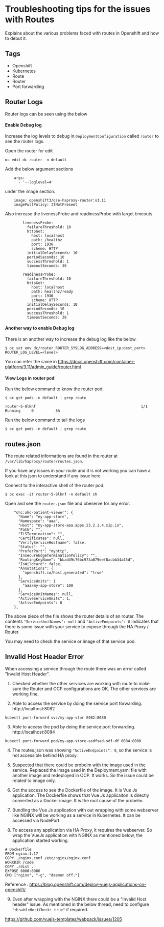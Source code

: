 # Troubleshooting tips for the issues with Routes
Explains about the various problems faced with routes in Openshift and how to debut it.

## Tags

* Openshift
* Kubernetes
* Route
* Router
* Port forwarding

## Router Logs

Router logs can be seen using the below 

#### Enable Debug log 

Increase the log levels to debug in `DeploymentConfiguration` called `router` to see the router logs.

Open the router for edit
```
oc edit dc router -n default
```

Add the below argument sections 
```
    args:
      - '--loglevel=4'
```

under the image section.
```
    image: openshift3/ose-haproxy-router:v3.11
    imagePullPolicy: IfNotPresent
```

Also increase the livenessProbe and readinessProbe with larget timeouts
```
        livenessProbe:
          failureThreshold: 10
          httpGet:
            host: localhost
            path: /healthz
            port: 1936
            scheme: HTTP
          initialDelaySeconds: 10
          periodSeconds: 10
          successThreshold: 1
          timeoutSeconds: 30

        readinessProbe:
          failureThreshold: 10
          httpGet:
            host: localhost
            path: healthz/ready
            port: 1936
            scheme: HTTP
          initialDelaySeconds: 10
          periodSeconds: 10
          successThreshold: 1
          timeoutSeconds: 30
```

#### Another way to enable Debug log 

There is an another way to increase the debug log like the below.

```
$ oc set env dc/router ROUTER_SYSLOG_ADDRESS=<dest_ip:dest_port>  ROUTER_LOG_LEVEL=<level>
```
You can refer the same in https://docs.openshift.com/container-platform/3.11/admin_guide/router.html

#### View Logs in router pod 

Run the below command to know the router pod.
```
$ oc get pods -n default | grep route

router-5-8lknf                                                1/1     Running     0          8h
```

Run the below command to tail the logs
```
$ oc get pods -n default | grep route
```

## routes.json 

The route related informations are found in the router at `/var/lib/haproxy/router/routes.json`.

If you have any issues in your route and it is not working you can have a look at this json to understand if any issue here.

Connect to the interactive shell of the router pod.
```
$ oc exec -it router-5-8lknf -n default sh
```

Open and see the `router.json` file and obeserve for any error. 
```
    "ohc:ohc-patient-viewer": {
      "Name": "my-app-store",
      "Namespace": "aaa",
      "Host": "my-app-store-aaa.apps.23.2.1.4.xip.io",
      "Path": "",
      "TLSTermination": "",
      "Certificates": null,
      "VerifyServiceHostname": false,
      "Status": "",
      "PreferPort": "myhttp",
      "InsecureEdgeTerminationPolicy": "",
      "RoutingKeyName": "bbad49c76bc973a079eef8acbb34a45d",
      "IsWildcard": false,
      "Annotations": {
        "openshift.io/host.generated": "true"
      },
      "ServiceUnits": {
        "aaa/my-app-store": 100
      },
      "ServiceUnitNames": null,
      "ActiveServiceUnits": 1,
      "ActiveEndpoints": 0
    },
```

The above piece of the file shows the router details of an router. The contents `"ServiceUnitNames": null` and `"ActiveEndpoints": 0` indicates that there is some issue with your service to expose through the HA Proxy / Router. 

You may need to check the service or image of that service pod.


## Invalid Host Header Error

When accessing a service through the route there was an error called "Invalid Host Header". 

1. Checked whether the other services are working with route to make sure the Router and OCP configurations are OK. The other services are working fine.

2. Able to access the service by doing the service port forwarding. http://localhost:8082
```
kubectl port-forward svc/my-app-stor 8082:8080
```

3. Able to access the pod by doing the service port forwarding. http://localhost:8084
```
kubectl port-forward pod/my-app-store-asdfsad-sdf-df 8084:8080
```

4. The routes.json was showing `"ActiveEndpoints": 0`, so the service is not accessible behind HA proxy.

5. Suspected that there could be probelm with the image used in the service. Replaced the image used in the Deployment.yaml file with another image and redeployed in OCP. It works. So the issue could be related to image only.

6. Got the access to see the Dockerfile of the image. It is Vue Js application. The Dockerfile shows that Vue Js applicaiton is directly converted as a Docker image. It is the root cause of the probelm.

7. Bundling the Vue Js application with out wrapping with some webserver like NGINX will be working as a service in Kubernetes. It can be accessed via NodePort. 

8. To access any application via HA Proxy, it requires the webserver. So wrap the VueJs application with NGINX as mentioned below, the application started working.

```
# Dockerfile
FROM nginx:1.17
COPY ./nginx.conf /etc/nginx/nginx.conf
WORKDIR /code
COPY ./dist .
EXPOSE 8080:8080
CMD ["nginx", "-g", "daemon off;"]
```

Reference : https://blog.openshift.com/deploy-vuejs-applications-on-openshift/

9. Even after wrapping with the NGINX there could be a "Invalid Host header" issue. As mentioned in the below thread, need to configure `"disableHostCheck: true"` if required.

https://github.com/vuejs-templates/webpack/issues/1205

